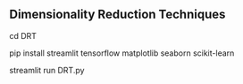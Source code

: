 ## Dimensionality Reduction Techniques


cd DRT


pip install streamlit tensorflow matplotlib seaborn scikit-learn


streamlit run DRT.py

